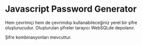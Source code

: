 # Javascript Password Generator

Hem çevrimiçi hem de çevrimdışı kullanabileceğiniz yerel bir şifre oluşturucudur. Oluşturulan şifreler tarayıcı WebSQLde depolanır.

Şifre kombinasyonları mevcuttur.
